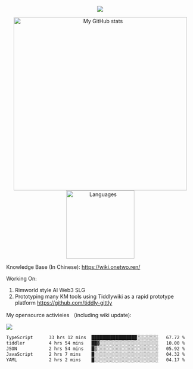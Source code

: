<a href="https://github.com/linonetwo">
    <p align="center">
        <img src="https://github-profile-trophy.vercel.app/?username=linonetwo&column=7&theme=onedark"/>
    </p>
</a>
<a align="center" href="https://github.com/linonetwo">
  <p align="center">
    <img src="https://github-readme-stats.vercel.app/api?username=linonetwo&show_icons=true&count_private=true" alt="My GitHub stats" width="465"/>
    <img src="https://github-readme-stats.vercel.app/api/top-langs/?username=linonetwo&layout=compact&langs_count=10" alt="Languages" height="183">
  </p>
</a>

Knowledge Base (In Chinese): https://wiki.onetwo.ren/

Working On: 

1. Rimworld style AI Web3 SLG
1. Prototyping many KM tools using Tiddlywiki as a rapid prototype platform https://github.com/tiddly-gittly

My opensource activieies （including wiki update):

![](https://visitor-badge.glitch.me/badge?page_id=linonetwo.linonetwo)

<!--START_SECTION:waka-->

```txt
TypeScript      33 hrs 12 mins  █████████████████░░░░░░░░   67.72 %
tiddler         4 hrs 54 mins   ██▓░░░░░░░░░░░░░░░░░░░░░░   10.00 %
JSON            2 hrs 54 mins   █▒░░░░░░░░░░░░░░░░░░░░░░░   05.92 %
JavaScript      2 hrs 7 mins    █░░░░░░░░░░░░░░░░░░░░░░░░   04.32 %
YAML            2 hrs 2 mins    █░░░░░░░░░░░░░░░░░░░░░░░░   04.17 %
```

<!--END_SECTION:waka-->
